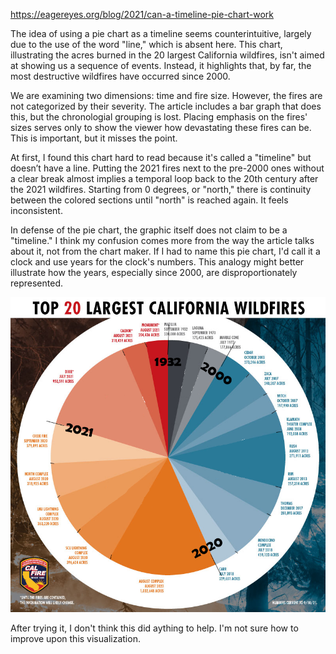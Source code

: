 https://eagereyes.org/blog/2021/can-a-timeline-pie-chart-work

The idea of using a pie chart as a timeline seems counterintuitive, largely due to the use of the word "line," which is absent here. This chart, illustrating the acres burned in the 20 largest California wildfires, isn't aimed at showing us a sequence of events. Instead, it highlights that, by far, the most destructive wildfires have occurred since 2000.

We are examining two dimensions: time and fire size. However, the fires are not categorized by their severity. The article includes a bar graph that does this, but the chronologial grouping is lost. Placing emphasis on the fires' sizes serves only to show the viewer how devastating these fires can be. This is important, but it misses the point.

At first, I found this chart hard to read because it's called a "timeline" but doesn’t have a line. Putting the 2021 fires next to the pre-2000 ones without a clear break almost implies a temporal loop back to the 20th century after the 2021 wildfires. Starting from 0 degrees, or "north," there is continuity between the colored sections until "north" is reached again. It feels inconsistent.

In defense of the pie chart, the graphic itself does not claim to be a "timeline." I think my confusion comes more from the way the article talks about it, not from the chart maker. If I had to name this pie chart, I'd call it a clock and use years for the clock's numbers. This analogy might better illustrate how the years, especially since 2000, are disproportionately represented.

![Clock Example](./california-wildfires-clock.png)

After trying it, I don't think this did aything to help. I'm not sure how to improve upon this visualization.